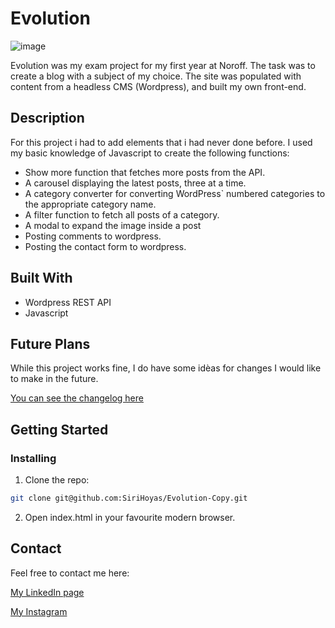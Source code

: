 # Evolution

![image](https://github.com/SiriHoyas/Evolution-Copy/blob/main/resources/img/evolution%20screen%20shot.png)

Evolution was my exam project for my first year at Noroff. The task was to create a blog with a subject of my choice. The site was populated with content from a headless CMS (Wordpress), and built my own front-end.

## Description

For this project i had to add elements that i had never done before. I used my basic knowledge of Javascript to create the following functions:

- Show more function that fetches more posts from the API.
- A carousel displaying the latest posts, three at a time.
- A category converter for converting WordPress` numbered categories to the appropriate category name.
- A filter function to fetch all posts of a category.
- A modal to expand the image inside a post
- Posting comments to wordpress.
- Posting the contact form to wordpress.

## Built With

- Wordpress REST API
- Javascript

## Future Plans

While this project works fine, I do have some idèas for changes I would like to make in the future. 

[You can see the changelog here](https://github.com/SiriHoyas/Evolution-Copy/blob/main/CHANGELOG.md)

## Getting Started

### Installing


1. Clone the repo:

```bash
git clone git@github.com:SiriHoyas/Evolution-Copy.git
```

2. Open index.html in your favourite modern browser.


## Contact

Feel free to contact me here:

[My LinkedIn page](https://www.linkedin.com/in/siri-h%C3%B8y%C3%A5s-2bb74b1a2/)

[My Instagram](https://www.instagram.com/sirihoyas/)
